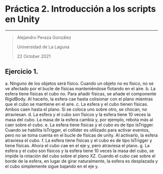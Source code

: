 # Práctica 2. Introducción a los scripts en Unity

----------
> Alejandro Peraza González
>
> Universidad de La Laguna
>
> 22 October 2021

## Ejercicio 1.
a. Ninguno de los objetos será físico.
Cuando un objeto no es físico, no se ve afectado por el bucle de físicas manteniéndose flotando en el aire.
b. La esfera tiene físicas el cubo no.
Para añadir físicas, se añade el componente RigidBody. Al hacerlo, la esfera cae hasta colisionar con el plano mientras que el cubo se mantiene en el aire.
c. La esfera y el cubo tienen físicas.
Ambos caen hasta el plano. Si se coloca uno sobre otro, se chocan, no atraviesan.
d. La esfera y el cubo son físicos y la esfera tiene 10 veces la masa del cubo.
La masa de la esfera cambia y, por ejemplo, rebota más al caer sobre el cubo.
e. La esfera tiene físicas y el cubo es de tipo IsTrigger.
Cuando se habilita IsTrigger, el collider es utilizado para activar eventos, pero no se toma cuenta en el bucle de físicas de unity. Al activarlo, la esfera atraviesa el cubo.
f. La esfera tiene físicas y el cubo es de tipo IsTrigger y tiene físicas.
Ahora el cubo cae en el eje y, pero atraviesa el plano.
g. La esfera y el cubo son físicos y la esfera tiene 10 veces la masa del cubo, se impide la rotación del cubo sobre el plano XZ.
Cuando el cubo cae sobre el borde de la esfera, en lugar de girar naturalmente, la esfera es desplazada y el cubo simplemente sigue bajando en el eje y.

